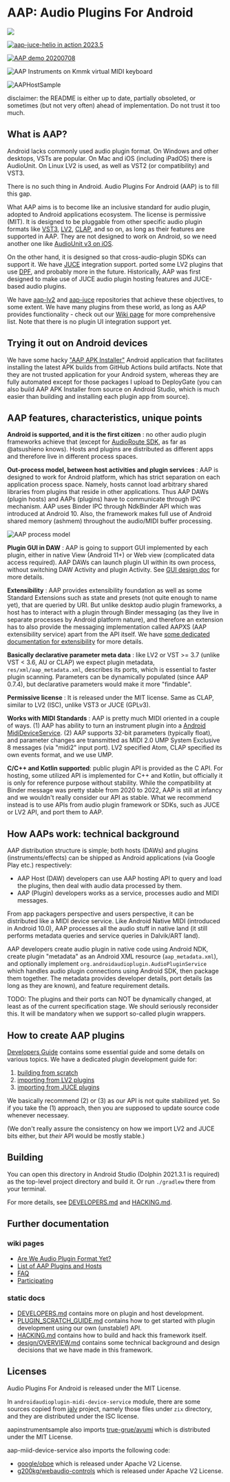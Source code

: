
# AAP: Audio Plugins For Android

![](https://github.com/atsushieno/aap-core/workflows/build%20dist/badge.svg)

[![aap-juce-helio in action 2023.5](https://img.youtube.com/vi/OlaihZJq8hU/0.jpg)](https://www.youtube.com/watch?v=OlaihZJq8hU "aap-juce-helio + aap-lv2 MDA Piano")

[![AAP demo 20200708](http://img.youtube.com/vi/gKCpHvYzupU/0.jpg)](http://www.youtube.com/watch?v=gKCpHvYzupU  "AAP demo 20200708")

![AAP Instruments on Kmmk virtual MIDI keyboard](./docs/images/aap-instruments-on-kmmk.png)

![AAPHostSample](./docs/images/aaphostsample.png)

disclaimer: the README is either up to date, partially obsoleted, or sometimes (but not very often) ahead of implementation. Do not trust it too much.

## What is AAP?

Android lacks commonly used audio plugin format. On Windows and other desktops, VSTs are popular. On Mac and iOS (including iPadOS) there is AudioUnit. On Linux LV2 is used, as well as VST2 (or compatibility) and VST3.

There is no such thing in Android. Audio Plugins For Android (AAP) is to fill this gap.

What AAP aims is to become like an inclusive standard for audio plugin, adopted to Android applications ecosystem. The license is permissive (MIT). It is designed to be pluggable from other specific audio plugin formats like [VST3](https://github.com/steinbergmedia/vst3sdk), [LV2](https://lv2plug.in/), [CLAP](https://github.com/free-audio/clap), and so on, as long as their features are supported in AAP. They are not designed to work on Android, so we need another one like [AudioUnit v3 on iOS](https://developer.apple.com/documentation/audiotoolbox/audio_unit_v3_plug-ins).

On the other hand, it is designed so that cross-audio-plugin SDKs can support it. We have [JUCE](http://juce.com/) integration support. ported some LV2 plugins that use [DPF](https://github.com/DISTRHO/DPF), and probably more in the future. Historically, AAP was first designed to make use of JUCE audio plugin hosting features and JUCE-based audio plugins.

We have [aap-lv2](https://github.com/atsushieno/aap-lv2) and [aap-juce](https://github.com/atsushieno/aap-juce/) repositories that achieve these objectives, to some extent. We have many plugins from these world, as long as AAP provides functionality - check out our [Wiki page](https://github.com/atsushieno/aap-core/wiki/List-of-AAP-plugins-and-hosts) for more comprehensive list. Note that there is no plugin UI integration support yet.

## Trying it out on Android devices

We have some hacky ["AAP APK Installer"](https://github.com/atsushieno/aap-ci-package-installer) Android application that facilitates installing the latest APK builds from GitHub Actions build artifacts. Note that they are not trusted application for your Android system, whereas they are fully automated except for those packages I upload to DeployGate (you can also build AAP APK Installer from source on Android Studio, which is much easier than building and installing each plugin app from source).

## AAP features, characteristics, unique points

**Android is supported, and it is the first citizen** : no other audio plugin frameworks achieve that (except for [AudioRoute SDK](https://github.com/AudioRoute/AudioRoute-SDK), as far as @atsushieno knows). Hosts and plugins are distributed as different apps and therefore live in different process spaces.

**Out-process model, between host activities and plugin services** : AAP is designed to work for Android platform, which has strict separation on each application process space. Namely, hosts cannot load arbitrary shared libraries from plugins that reside in other applications. Thus AAP DAWs (plugin hosts) and AAPs (plugins) have to communicate through IPC mechanism. AAP uses Binder IPC through NdkBinder API which was introduced at Android 10. Also, the framework makes full use of Android shared memory (ashmem) throughout the audio/MIDI buffer processing.

![AAP process model](docs/images/aap-process-model.png)

**Plugin GUI in DAW** : AAP is going to support GUI implemented by each plugin, either in native View (Android 11+) or Web view (complicated data access required). AAP DAWs can launch plugin UI within its own process, without switching DAW Activity and plugin Activity. See [GUI design doc](docs/design/GUI.md) for more details.

**Extensibility** : AAP provides extensibility foundation as well as some Standard Extensions such as state and presets (not quite enough to name yet), that are queried by URI. But unlike desktop audio plugin frameworks, a host has to interact with a plugin through Binder messaging (as they live in separate processes by Android platform nature), and therefore an extension has to also provide the messaging implementation called AAPXS (AAP extensibility service) apart from the API itself. We have [some dedicated documentation for extensibility](docs/EXTENSIONS.md) for more details.

**Basically declarative parameter meta data** : like LV2 or VST >= 3.7 (unlike VST < 3.6, AU or CLAP) we expect plugin metadata, `res/xml/aap_metadata.xml`, describes its ports, which is essential to faster plugin scanning. Parameters can be dynamically populated (since AAP 0.7.4), but declarative parameters would make it more "findable".

**Permissive license** : It is released under the MIT license. Same as CLAP, similar to LV2 (ISC), unlike VST3 or JUCE (GPLv3).

**Works with MIDI Standards** : AAP is pretty much MIDI oriented in a couple of ways.
(1) AAP has ability to turn an instrument plugin into a [Android MidiDeviceService](https://developer.android.com/reference/android/media/midi/package-summary).
(2) AAP supports 32-bit parameters (typically float), and parameter changes are transmitted as MIDI 2.0 UMP System Exclusive 8 messages (via "midi2" input port). LV2 specified Atom, CLAP specified its own events format, and we use UMP.

**C/C++ and Kotlin supported**: public plugin API is provided as the C API. For hosting, some utilized API is implemented for C++ and Kotlin, but officially it is only for reference purpose without stability. While the compatibility at Binder message was pretty stable from 2020 to 2022, AAP is still at infancy and we wouldn't really consider our API as stable. What we recommend instead is to use APIs from audio plugin framework or SDKs, such as JUCE or LV2 API, and port them to AAP.


## How AAPs work: technical background

AAP distribution structure is simple; both hosts (DAWs) and plugins (instruments/effects) can be shipped as Android applications (via Google Play etc.) respectively:

- AAP Host (DAW) developers can use AAP hosting API to query and load the plugins, then deal with audio data processed by them.
- AAP (Plugin) developers works as a service, processes audio and MIDI messages.

From app packagers perspective and users perspective, it can be distributed like a MIDI device service. Like Android Native MIDI (introduced in Android 10.0), AAP processes all the audio stuff in native land (it still performs metadata queries and service queries in Dalvik/ART land).

AAP developers create audio plugin in native code using Android NDK, create plugin "metadata" as an Android XML resource (`aap_metadata.xml`), and optionally implement `org.androidaudioplugin.AudioPluginService` which handles audio plugin connections using Android SDK, then package them together. The metadata provides developer details, port details (as long as they are known), and feature requirement details.

TODO: The plugins and their ports can NOT be dynamically changed, at least as of the current specification stage. We should seriously reconsider this. It will be mandatory when we support so-called plugin wrappers.


## How to create AAP plugins

[Developers Guide](./docs/DEVELOPERS.md) contains some essential guide and some details on various topics. We have a dedicated plugin development guide for:

1. [building from scratch](./docs/PLUGIN_SCRATCH_GUIDE.md)
2. [importing from LV2 plugins](https://github.com/atsushieno/aap-lv2)
3. [importing from JUCE plugins](https://github.com/atsushieno/aap-juce)

We basically recommend (2) or (3) as our API is not quite stabilized yet. So if you take the (1) approach, then you are supposed to update source code whenever necessaey.

(We don't really assure the consistency on how we import LV2 and JUCE bits either, but *their* API would be mostly stable.)

## Building

You can open this directory in Android Studio (Dolphin 2021.3.1 is required) as the top-level project directory and build it. Or run `./gradlew` there from your terminal.

For more details, see [DEVELOPERS.md](./docs/DEVELPOPERS.md) and [HACKING.md](./docs/HACKING.md).


## Further documentation

### wiki pages

- [Are We Audio Plugin Format Yet?](https://github.com/atsushieno/aap-core/wiki/Are-We-Audio-Plugin-Format-Yet%3F)
- [List of AAP Plugins and Hosts]((https://github.com/atsushieno/aap-core/wiki/List-of-AAP-plugins-and-hosts))
- [FAQ](https://github.com/atsushieno/aap-core/wiki/FAQ)
- [Participating](https://github.com/atsushieno/aap-core/wiki/Participating)

### static docs

- [DEVELOPERS.md](docs/DEVELOPERS.md) contains more on plugin and host development.
- [PLUGIN_SCRATCH_GUIDE.md](docs/PLUGIN_SCRATCH_GUIDE.md) contains how to get started with plugin development using our own (unstable!) API.
- [HACKING.md](docs/HACKING.md) contains how to build and hack this framework itself.
- [design/OVERVIEW.md](docs/design/OVERVIEW.md) contains some technical background and design decisions that we have made in this framework.


## Licenses

Audio Plugins For Android is released under the MIT License.

In `androidaudioplugin-midi-device-service` module, there are some sources copied from [jalv](https://gitlab.com/drobilla/jalv) project, namely those files under `zix` directory, and they are distributed under the ISC license.

aapinstrumentsample also imports [true-grue/ayumi](https://github.com/true-grue/ayumi) which is distributed under the MIT License.

aap-miid-device-service also imports the following code:

- [google/oboe](https://github.com/google/oboe) which is released under Apache V2 License.
- [g200kg/webaudio-controls](https://github.com/g200kg/webaudio-controls/) which is released under Apache V2 License.
